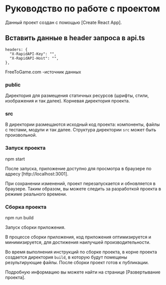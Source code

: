# Руководство по работе с проектом

Данный проект создан с помощью [Create React App].

## Вставить данные в header запроса в api.ts

    headers: {
      "X-RapidAPI-Key": "",
      "X-RapidAPI-Host": "",
    },

FreeToGame.com -источник данных
### public

Директория для размещения статичных ресурсов (шрифты, стили, изображения и так далее). Корневая директория проекта.

### src

В директории размещаются исходный код проекта: компоненты, файлы с тестами, модули и так далее. Структура директории `src` может быть произвольной.

### Запуск проекта

npm start

После запуска, приложение доступно для просмотра в браузере по адресу [http://localhost:3001].

При сохранении изменений, проект перезапускается и обновляется в браузере. Таким образом, вы можете следить за разработкой проекта в режиме реального времени.


### Сборка проекта

npm run build

Запуск сборки приложения.

В процессе сборки приложения, код приложения оптимизируется и минимизируется, для достижения наилучшей производительности.

Во время выполнения инструкций по сборке проекта, в корне проекта создается директория `build`, в которую будут помещены результирующие файлы. После сборки проект готов к публикации.

Подробную информацию вы можете найти на странице [Развертывание проекта].

